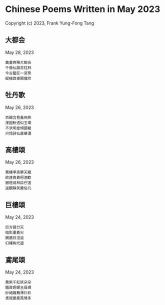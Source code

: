 # Chinese Poems Written in May 2023
Copyright (c) 2023, Frank Yung-Fong Tang


## 大都会
May 28, 2023 

```
萬畫齊陳大都会
千像仙展百柱林
今古藝匠一宮聚
縱橫西東顯瓏玲
```

## 牡丹歌
May 26, 2023 

```
百瓣含苞羞飛燕
渾圓粉透似玉環
不求明皇傾國寵
只惜詩仙露華濃
```

## 高樓頌
May 26, 2023 

```
萬樓爭高攀天寵
欲達青蒼把酒歡
銀塔成林巨佇遠
遥觀靜笑塵俗凡
```
## 巨樓頌
May 24, 2023 

```
巨方聳分天
暗影畫蒼尖
鏡牆日渲返
幻樓絢光邊
```
## 鳶尾頌
May 24, 2023 

```
萬紫千紅妖朵朵
騷首婀娜玉肩祼
紗裙嫚舞薄衫彩
鳶尾艷夏風情多
```


